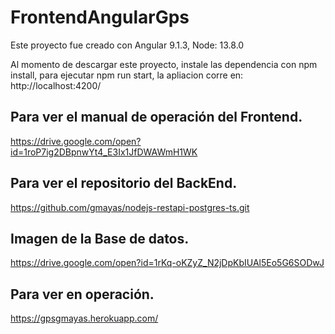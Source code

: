 # FrontendAngularGps

Este proyecto fue creado con Angular 9.1.3, Node: 13.8.0

Al momento de descargar este proyecto, instale las dependencia con npm install, para ejecutar npm run start, la apliacion corre en: http://localhost:4200/


## Para ver el manual de operación del Frontend.

https://drive.google.com/open?id=1roP7ig2DBpnwYt4_E3Ix1JfDWAWmH1WK

## Para ver el repositorio del BackEnd.

https://github.com/gmayas/nodejs-restapi-postgres-ts.git

## Imagen de la Base de datos.

https://drive.google.com/open?id=1rKq-oKZyZ_N2jDpKbIUAl5Eo5G6SODwJ

## Para ver en operación.

https://gpsgmayas.herokuapp.com/


